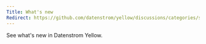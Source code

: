```yaml
---
Title: What's new
Redirect: https://github.com/datenstrom/yellow/discussions/categories/see-what-s-new?discussions_q=sort%3Adate_created+category%3A%22See+what%27s+new%22
---
```

See what's new in Datenstrom Yellow.